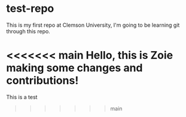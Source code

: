 # test-repo
This is my first repo at Clemson University, I'm going to be learning git through this repo.

<<<<<<< main
Hello, this is Zoie making some changes and contributions!
=======
This is a test 
>>>>>>> main
